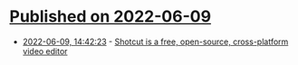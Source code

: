 # [Published on 2022-06-09](index.md)

* [2022-06-09, 14:42:23](https://news.ycombinator.com/item?id=31681787) - [Shotcut is a free, open-source, cross-platform video editor](https://shotcut.org/)
